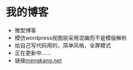 我的博客
========

+	微型博客
+	模仿wordpress视图层采用混编而不是模版解析
+	给自己写代码用的，简单风格，全屏模式
+	正在更新中......
+	链接[mengkang.net](http://mengkang.net/ "mengkang.net")
